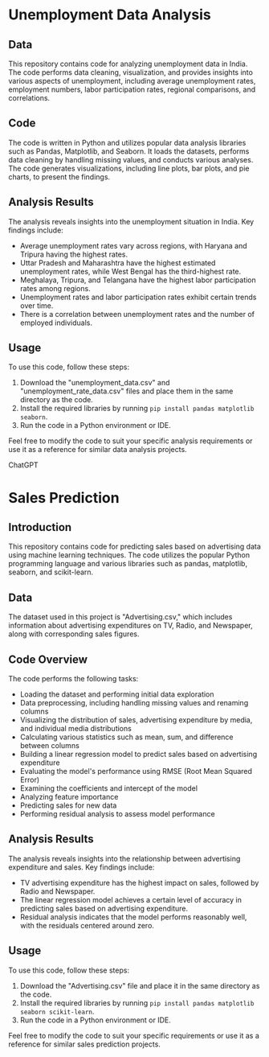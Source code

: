  <h1>Unemployment Data Analysis</h1>

  <h2>Data</h2>
  <p>This repository contains code for analyzing unemployment data in India. The code performs data cleaning, visualization, and provides insights into various aspects of unemployment, including average unemployment rates, employment numbers, labor participation rates, regional comparisons, and correlations.</p>

  <h2>Code</h2>
  <p>The code is written in Python and utilizes popular data analysis libraries such as Pandas, Matplotlib, and Seaborn. It loads the datasets, performs data cleaning by handling missing values, and conducts various analyses. The code generates visualizations, including line plots, bar plots, and pie charts, to present the findings.</p>

  <h2>Analysis Results</h2>
  <p>The analysis reveals insights into the unemployment situation in India. Key findings include:</p>
  <ul>
    <li>Average unemployment rates vary across regions, with Haryana and Tripura having the highest rates.</li>
    <li>Uttar Pradesh and Maharashtra have the highest estimated unemployment rates, while West Bengal has the third-highest rate.</li>
    <li>Meghalaya, Tripura, and Telangana have the highest labor participation rates among regions.</li>
    <li>Unemployment rates and labor participation rates exhibit certain trends over time.</li>
    <li>There is a correlation between unemployment rates and the number of employed individuals.</li>
  </ul>

  <h2>Usage</h2>
  <p>To use this code, follow these steps:</p>
  <ol>
    <li>Download the "unemployment_data.csv" and "unemployment_rate_data.csv" files and place them in the same directory as the code.</li>
    <li>Install the required libraries by running <code>pip install pandas matplotlib seaborn</code>.</li>
    <li>Run the code in a Python environment or IDE.</li>
  </ol>

  <p>Feel free to modify the code to suit your specific analysis requirements or use it as a reference for similar data analysis projects.</p>

ChatGPT
<h1>Sales Prediction</h1>
<h2>Introduction</h2>
<p>This repository contains code for predicting sales based on advertising data using machine learning techniques. The code utilizes the popular Python programming language and various libraries such as pandas, matplotlib, seaborn, and scikit-learn.</p>
<h2>Data</h2>
<p>The dataset used in this project is "Advertising.csv," which includes information about advertising expenditures on TV, Radio, and Newspaper, along with corresponding sales figures.</p>
<h2>Code Overview</h2>
<p>The code performs the following tasks:</p>
<ul>
  <li>Loading the dataset and performing initial data exploration</li>
  <li>Data preprocessing, including handling missing values and renaming columns</li>
  <li>Visualizing the distribution of sales, advertising expenditure by media, and individual media distributions</li>
  <li>Calculating various statistics such as mean, sum, and difference between columns</li>
  <li>Building a linear regression model to predict sales based on advertising expenditure</li>
  <li>Evaluating the model's performance using RMSE (Root Mean Squared Error)</li>
  <li>Examining the coefficients and intercept of the model</li>
  <li>Analyzing feature importance</li>
  <li>Predicting sales for new data</li>
  <li>Performing residual analysis to assess model performance</li>
</ul>
<h2>Analysis Results</h2>
<p>The analysis reveals insights into the relationship between advertising expenditure and sales. Key findings include:</p>
<ul>
  <li>TV advertising expenditure has the highest impact on sales, followed by Radio and Newspaper.</li>
  <li>The linear regression model achieves a certain level of accuracy in predicting sales based on advertising expenditure.</li>
  <li>Residual analysis indicates that the model performs reasonably well, with the residuals centered around zero.</li>
</ul>
<h2>Usage</h2>
<p>To use this code, follow these steps:</p>
<ol>
  <li>Download the "Advertising.csv" file and place it in the same directory as the code.</li>
  <li>Install the required libraries by running <code>pip install pandas matplotlib seaborn scikit-learn</code>.</li>
  <li>Run the code in a Python environment or IDE.</li>
</ol>
<p>Feel free to modify the code to suit your specific requirements or use it as a reference for similar sales prediction projects.</p>





